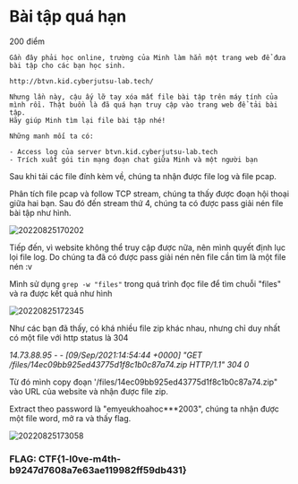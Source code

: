 # **Bài tập quá hạn**
200 điểm
```
Gần đây phải học online, trường của Minh làm hẳn một trang web để đưa bài tập cho các bạn học sinh.

http://btvn.kid.cyberjutsu-lab.tech/

Nhưng lần này, cậu ấy lỡ tay xóa mất file bài tập trên máy tính của mình rồi. Thật buồn là đã quá hạn truy cập vào trang web để tải bài tập.
Hãy giúp Minh tìm lại file bài tập nhé!

Những manh mối ta có:

- Access log của server btvn.kid.cyberjutsu-lab.tech
- Trích xuất gói tin mạng đoạn chat giữa Minh và một người bạn
```
Sau khi tải các file đính kèm về, chúng ta nhận được file log và file pcap.

Phân tích file pcap và follow TCP stream, chúng ta thấy được đoạn hội thoại giữa hai bạn. Sau đó đến stream thứ 4, chúng ta có được pass giải nén file bài tập như hình.

![20220825170202](https://user-images.githubusercontent.com/89141562/187448060-36a92679-2416-4a00-a477-548cf28091c6.png)
  

Tiếp đến, vì website không thể truy cập được nữa, nên mình quyết định lục lọi file log. Do chúng ta đã có được pass giải nén nên file cần tìm là một file nén :v

Mình sử dụng `grep -w "files"` trong quá trình đọc file để tìm chuỗi "files" và ra được kết quả như hình

![20220825172345](https://user-images.githubusercontent.com/89141562/187448085-ae85a892-596e-4871-b0a8-7ae4a4afd5c4.png)
  

Như các bạn đã thấy, có khá nhiều file zip khác nhau, nhưng chỉ duy nhất có một file với http status là 304 

*14.73.88.95 - - [09/Sep/2021:14:54:44 +0000] "GET /files/14ec09bb925ed43775d1f8c1b0c87a74.zip HTTP/1.1" 304 0*

Từ đó mình copy đoạn '/files/14ec09bb925ed43775d1f8c1b0c87a74.zip" vào URL của website và nhận được file zip.

Extract theo password là "emyeukhoahoc***2003", chúng ta nhận được một file word, mở ra và thấy flag.

![20220825173058](https://user-images.githubusercontent.com/89141562/187448118-f412d1b3-c142-4d94-ad12-5663f38ad0f7.png)
  

### **FLAG: CTF{1-l0ve-m4th-b9247d7608a7e63ae119982ff59db431}**


